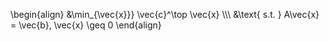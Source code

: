 \begin{align}
&\min_{\vec{x}}} \vec{c}^\top \vec{x} \\\\\ &\text{ s.t. } A\vec{x} = \vec{b}, \vec{x} \geq 0 
\end{align}